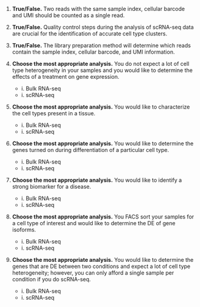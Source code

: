 1. **True/False.** Two reads with the same sample index, cellular barcode and UMI should be counted as a single read.

1. **True/False.** Quality control steps during the analysis of scRNA-seq data are crucial for the identification of accurate cell type clusters.

1. **True/False.** The library preparation method will determine which reads contain the sample index, cellular barcode, and UMI information.


1. **Choose the most appropriate analysis.** You do not expect a lot of cell type heterogeneity in your samples and you would like to determine the effects of a treatment on gene expression.
    - i. Bulk RNA-seq
    - i. scRNA-seq
    
1. **Choose the most appropriate analysis.** You would like to characterize the cell types present in a tissue.
    - i. Bulk RNA-seq
    - i. scRNA-seq
    
1. **Choose the most appropriate analysis.** You would like to determine the genes turned on during differentiation of a particular cell type.
    - i. Bulk RNA-seq
    - i. scRNA-seq
    
1. **Choose the most appropriate analysis.** You would like to identify a strong biomarker for a disease.
    - i. Bulk RNA-seq
    - i. scRNA-seq
    
1. **Choose the most appropriate analysis.** You FACS sort your samples for a cell type of interest and would like to determine the DE of gene isoforms.
    - i. Bulk RNA-seq
    - i. scRNA-seq
    
1. **Choose the most appropriate analysis.** You would like to determine the genes that are DE between two conditions and expect a lot of cell type heterogeneity; however, you can only afford a single sample per condition if you do scRNA-seq.
    - i. Bulk RNA-seq
    - i. scRNA-seq
